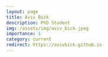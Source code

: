 ```yaml
---
layout: page
title: Aviv Bick
description: PhD Student
img: /assets/img/aviv_bick.jpeg
importance: 1
category: current
redirect: https://avivbick.github.io
---
```

